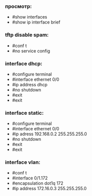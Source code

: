 ### просмотр:
* #show interfaces
* #show ip interface brief

### tftp disable spam:
* #conf t
* #no service config

### interface dhcp:
* #configure terminal
* #interface ethernet 0/0
* #ip address dhcp
* #no shutdown
* #exit
* #exit

### interface static:
* #configure terminal
* #interface ethernet 0/0
* #ip adress 192.168.0.2 255.255.255.0
* #no shutdown
* #exit
* #exit

### interface vlan:
* #conf t
* #interface 0/1.172
* #encapsulation dot1q 172
* #ip address 172.16.0.3 255.255.255.0
